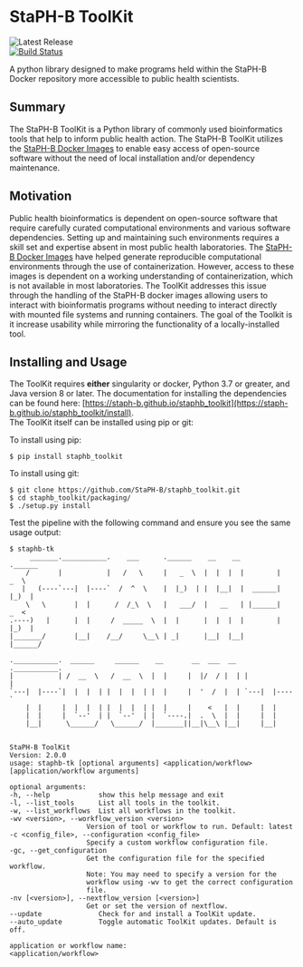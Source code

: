 # StaPH-B ToolKit
![Latest Release](https://img.shields.io/github/v/release/StaPH-B/staphb_toolkit)  
[![Build Status](https://travis-ci.org/StaPH-B/staphb_toolkit.svg?branch=master)](https://travis-ci.org/StaPH-B/staphb_toolkit)  

A python library designed to make programs held within the StaPH-B Docker repository more accessible to public health scientists.

## Summary
The StaPH-B ToolKit is a Python library of commonly used bioinformatics tools that help to inform public health action. The StaPH-B ToolKit utilizes the [StaPH-B Docker Images](https://github.com/StaPH-B/docker-builds) to enable easy access of open-source software without the need of local installation and/or dependency maintenance.

## Motivation
Public health bioinformatics is dependent on open-source software that require carefully curated computational environments and various software dependencies. Setting up and maintaining such environments requires a skill set and expertise absent in most public health laboratories. The [StaPH-B Docker Images](https://github.com/StaPH-B/docker-builds) have helped generate reproducible computational environments through the use of containerization. However, access to these images is dependent on a working understanding of containerization, which is not available in most laboratories. The ToolKit addresses this issue through the handling of the StaPH-B docker images allowing users to interact with bioinformatis programs without needing to interact directly with mounted file systems and running containers. The goal of the Toolkit is it increase usability while mirroring the functionality of a locally-installed tool.

## Installing and Usage
The ToolKit requires **either** singularity or docker, Python 3.7 or greater, and Java version 8 or later.
The documentation for installing the dependencies can be found here: [https://staph-b.github.io/staphb_toolkit](https://staph-b.github.io/staphb_toolkit/install).  
The ToolKit itself can be installed using pip or git:

To install using pip:
```
$ pip install staphb_toolkit
```

To install using git:
```
$ git clone https://github.com/StaPH-B/staphb_toolkit.git
$ cd staphb_toolkit/packaging/
$ ./setup.py install
```

Test the pipeline with the following command and ensure you see the same usage output:  
```
$ staphb-tk
     _______.___________.    ___      .______    __    __         .______   
    /       |           |   /   \     |   _  \  |  |  |  |        |   _  \  
   |   (----`---|  |----`  /  ^  \    |  |_)  | |  |__|  |  ______|  |_)  |
    \   \       |  |      /  /_\  \   |   ___/  |   __   | |______|   _  <  
.----)   |      |  |     /  _____  \  |  |      |  |  |  |        |  |_)  |
|_______/       |__|    /__/     \__\ | _|      |__|  |__|        |______/  

.___________.  ______     ______    __       __  ___  __  .___________.
|           | /  __  \   /  __  \  |  |     |  |/  / |  | |           |
`---|  |----`|  |  |  | |  |  |  | |  |     |  '  /  |  | `---|  |----`
    |  |     |  |  |  | |  |  |  | |  |     |    <   |  |     |  |     
    |  |     |  `--'  | |  `--'  | |  `----.|  .  \  |  |     |  |     
    |__|      \______/   \______/  |_______||__|\__\ |__|     |__|     


StaPH-B ToolKit
Version: 2.0.0
usage: staphb-tk [optional arguments] <application/workflow> [application/workflow arguments]

optional arguments:
-h, --help            show this help message and exit
-l, --list_tools      List all tools in the toolkit.
-w, --list_workflows  List all workflows in the toolkit.
-wv <version>, --workflow_version <version>
                   Version of tool or workflow to run. Default: latest
-c <config_file>, --configuration <config_file>
                   Specify a custom workflow configuration file.
-gc, --get_configuration
                   Get the configuration file for the specified workflow.
                   Note: You may need to specify a version for the
                   workflow using -wv to get the correct configuration
                   file.
-nv [<version>], --nextflow_version [<version>]
                   Get or set the version of nextflow.
--update              Check for and install a ToolKit update.
--auto_update         Toggle automatic ToolKit updates. Default is off.

application or workflow name:
<application/workflow>

```
